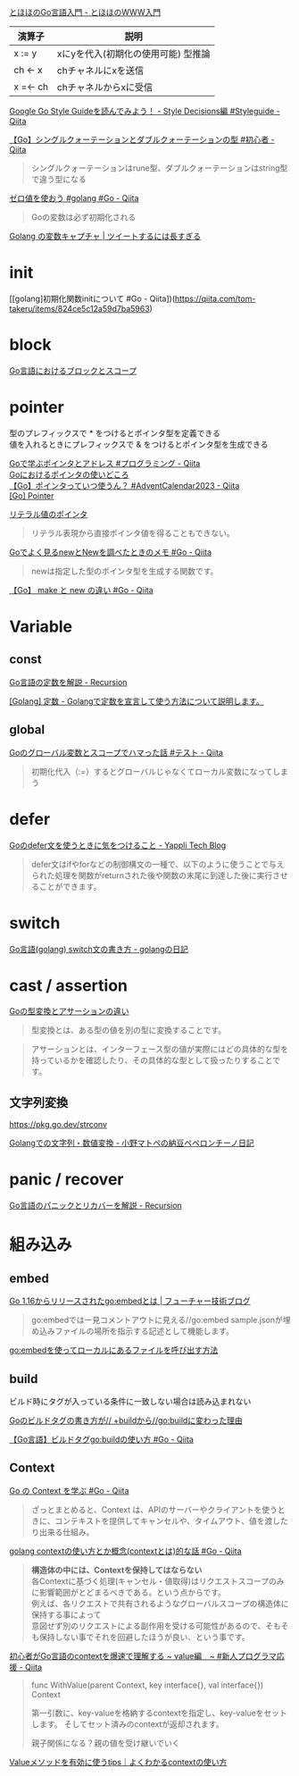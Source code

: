 
[とほほのGo言語入門 - とほほのWWW入門](https://www.tohoho-web.com/ex/golang.html)  

| 演算子 | 説明 |
|----|----|
| x := y | xにyを代入(初期化の使用可能) 型推論 |
| ch <- x | chチャネルにxを送信 |
| x =<- ch | chチャネルからxに受信 |

[Google Go Style Guideを読んでみよう！ - Style Decisions編 #Styleguide - Qiita](https://qiita.com/TakumaKurosawa/items/fbb1418111604837d8ac)  


[【Go】シングルクォーテーションとダブルクォーテーションの型 #初心者 - Qiita](https://qiita.com/obr-note/items/a3b81e258494dbf470b3)  

> シングルクォーテーションはrune型、ダブルクォーテーションはstring型で違う型になる

[ゼロ値を使おう #golang #Go - Qiita](https://qiita.com/tenntenn/items/c55095585af64ca28ab5)  

> Goの変数は必ず初期化される

[Golang の変数キャプチャ | ツイートするには長すぎる](https://blog.nfurudono.com/posts/go-learn-memory-motivation/)  


# init

[[golang]初期化関数initについて #Go - Qiita])(https://qiita.com/tom-takeru/items/824ce5c12a59d7ba5963)  

# block

[Go言語におけるブロックとスコープ](https://zenn.dev/dqneo/articles/9e8a0d6f67f8f9510891)  

# pointer

型のプレフィックスで * をつけるとポインタ型を定義できる  
値を入れるときにプレフィックスで & をつけるとポインタ型を生成できる  

[Goで学ぶポインタとアドレス #プログラミング - Qiita](https://qiita.com/Sekky0905/items/447efa04a95e3fec217f)  
[Goにおけるポインタの使いどころ](https://zenn.dev/uji/articles/f6ab9a06320294146733)  
[【Go】ポインタっていつ使うん？ #AdventCalendar2023 - Qiita](https://qiita.com/nakampany/items/309174d299a69738179b)  
[[Go] Pointer](https://zenn.dev/yagi_eng/scraps/48771c75c08afb)  

[リテラル値のポインタ](https://zenn.dev/spiegel/articles/20211004-pointer-to-literal-value)  

> リテラル表現から直接ポインタ値を得ることもできない。

[Goでよく見るnewとNewを調べたときのメモ #Go - Qiita](https://qiita.com/gold-kou/items/4494f8b69b8fa53d5e93)  

> newは指定した型のポインタ型を生成する関数です。

[【Go】 make と new の違い #Go - Qiita](https://qiita.com/kei3dev/items/da7f8d54036753c6e473)  

# Variable

## const

[Go言語の定数を解説 - Recursion](https://recursionist.io/learn/languages/go/data-type/constant)  

[[Golang] 定数 - Golangで定数を宣言して使う方法について説明します。](https://deku.posstree.com/golang/constants/)  

## global

[Goのグローバル変数とスコープでハマった話 #テスト - Qiita](https://qiita.com/UHNaKZ/items/637cb3e1c538d8e63ee2)  

> 初期化代入（:=）するとグローバルじゃなくてローカル変数になってしまう

# defer

[Goのdefer文を使うときに気をつけること - Yappli Tech Blog](https://tech.yappli.io/entry/understanding-defer-in-go)  

> defer文はifやforなどの制御構文の一種で、以下のように使うことで与えられた処理を関数がreturnされた後や関数の末尾に到達した後に実行させることができます。

# switch

[Go言語(golang) switch文の書き方 - golangの日記](https://golang.hateblo.jp/entry/2019/10/07/225026)  

# cast / assertion

[Goの型変換とアサーションの違い](https://zenn.dev/the_exile/articles/494090c0822a1a)  

> 型変換とは、ある型の値を別の型に変換することです。

> アサーションとは、インターフェース型の値が実際にはどの具体的な型を持っているかを確認したり、その具体的な型として扱ったりすることです。

## 文字列変換

https://pkg.go.dev/strconv

[Golangでの文字列・数値変換 - 小野マトペの納豆ペペロンチーノ日記](https://matope.hatenablog.com/entry/2014/04/22/101127)  

# panic / recover

[Go言語のパニックとリカバーを解説 - Recursion](https://recursionist.io/learn/languages/go/error/panic-recover)  



# 組み込み

## embed

[Go 1.16からリリースされたgo:embedとは | フューチャー技術ブログ](https://future-architect.github.io/articles/20210208/)  

> go:embedでは一見コメントアウトに見える//go:embed sample.jsonが埋め込みファイルの場所を指示する記述として機能します。

[go:embedを使ってローカルにあるファイルを呼び出す方法](https://zenn.dev/rescuenow/articles/aeb7f2e8c110d0)  

## build

ビルド時にタグが入っている条件に一致しない場合は読み込まれない

[Goのビルドタグの書き方が// +buildから//go:buildに変わった理由](https://zenn.dev/team_soda/articles/golang-build-tags-history)  

[【Go言語】ビルドタグgo:buildの使い方 #Go - Qiita](https://qiita.com/twrcd1227/items/f5d787e22d2379baca28)  

## Context

[Go の Context を学ぶ #Go - Qiita](https://qiita.com/TsuyoshiUshio@github/items/34b63b663ffd56125c07)  

> ざっとまとめると、Context は、APIのサーバーやクライアントを使うときに、コンテキストを提供してキャンセルや、タイムアウト、値を渡したり出来る仕組み。

[golang contextの使い方とか概念(contextとは)的な話 #Go - Qiita](https://qiita.com/marnie_ms4/items/985d67c4c1b29e11fffc)  

> **構造体の中には、Contextを保持してはならない**  
> 各Contextに基づく処理(キャンセル・値取得)はリクエストスコープのみに影響範囲がとどまるべきである。という点からです。  
> 例えば、各リクエストで共有されるようなグローバルスコープの構造体に保持する事によって  
> 意図せず別のリクエストによる副作用を受ける可能性があるので、そもそも保持しない事でそれを回避したほうが良い、という事です。  

[初心者がGo言語のcontextを爆速で理解する ~ value編　~ #新人プログラマ応援 - Qiita](https://qiita.com/yoshinori_hisakawa/items/50966e9ba2627e5ac124)  

> func WithValue(parent Context, key interface{}, val interface{}) Context
> 
> 第一引数に、key-valueを格納するcontextを指定し、key-valueをセットします。
そしてセット済みのcontextが返却されます。
> 
> 親子関係になる？親の値を受け継いでいく

[Valueメソッドを有効に使うtips｜よくわかるcontextの使い方](https://zenn.dev/hsaki/books/golang-context/viewer/appliedvalue)  

